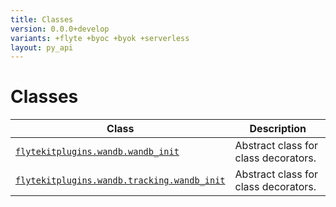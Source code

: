 ```yaml
---
title: Classes
version: 0.0.0+develop
variants: +flyte +byoc +byok +serverless
layout: py_api
---
```


# Classes

| Class | Description |
|-|-|
| [`flytekitplugins.wandb.wandb_init`](../packages/flytekitplugins.wandb#flytekitpluginswandbwandb_init) |Abstract class for class decorators. |
| [`flytekitplugins.wandb.tracking.wandb_init`](../packages/flytekitplugins.wandb.tracking#flytekitpluginswandbtrackingwandb_init) |Abstract class for class decorators. |

